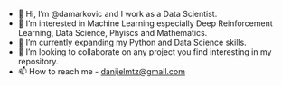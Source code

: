 - 👋 Hi, I’m @damarkovic and I work as a Data Scientist. 
- 👀 I’m interested in Machine Learning especially Deep Reinforcement Learning, Data Science, Phyiscs and Mathematics.
- 🌱 I’m currently expanding my Python and Data Science skills.
- 💞️ I’m looking to collaborate on any project you find interesting in my repository.
- 📫 How to reach me - danijelmtz@gmail.com

<!---
damarkovic/damarkovic is a ✨ special ✨ repository because its `README.md` (this file) appears on your GitHub profile.
You can click the Preview link to take a look at your changes.
--->
